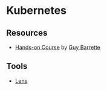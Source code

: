# Kubernetes

## Resources

-  [Hands-on Course](https://www.youtube.com/watch?v=kTp5xUtcalw) by [Guy Barrette](https://guybarrette.com/)

## Tools

-  [Lens](https://k8slens.dev/)
